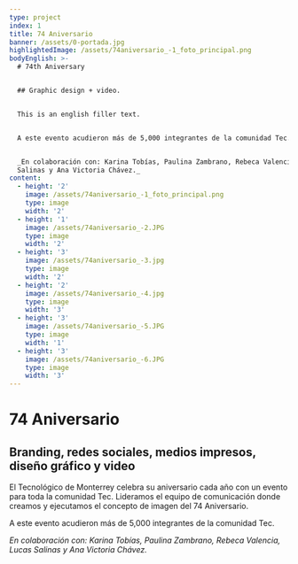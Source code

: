 ```yaml
---
type: project
index: 1
title: 74 Aniversario
banner: /assets/0-portada.jpg
highlightedImage: /assets/74aniversario_-1_foto_principal.png
bodyEnglish: >-
  # 74th Aniversary


  ## Graphic design + video.


  This is an english filler text.


  A este evento acudieron más de 5,000 integrantes de la comunidad Tec.


  _En colaboración con: Karina Tobías, Paulina Zambrano, Rebeca Valencia, Lucas
  Salinas y Ana Victoria Chávez._
content:
  - height: '2'
    image: /assets/74aniversario_-1_foto_principal.png
    type: image
    width: '2'
  - height: '1'
    image: /assets/74aniversario_-2.JPG
    type: image
    width: '2'
  - height: '3'
    image: /assets/74aniversario_-3.jpg
    type: image
    width: '2'
  - height: '2'
    image: /assets/74aniversario_-4.jpg
    type: image
    width: '3'
  - height: '3'
    image: /assets/74aniversario_-5.JPG
    type: image
    width: '1'
  - height: '3'
    image: /assets/74aniversario_-6.JPG
    type: image
    width: '3'
---
```

# 74 Aniversario

## Branding, redes sociales, medios impresos, diseño gráfico y video

El Tecnológico de Monterrey celebra su aniversario cada año con un evento para toda la comunidad Tec. Lideramos el equipo de comunicación donde creamos y ejecutamos el concepto de imagen del 74 Aniversario.

A este evento acudieron más de 5,000 integrantes de la comunidad Tec.

_En colaboración con: Karina Tobías, Paulina Zambrano, Rebeca Valencia, Lucas Salinas y Ana Victoria Chávez._
